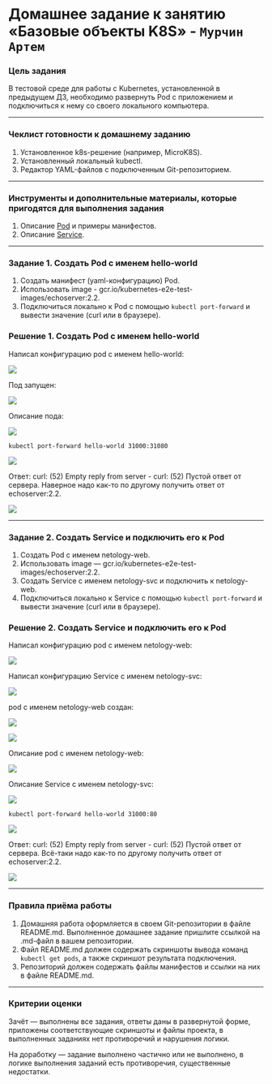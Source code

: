 # Домашнее задание к занятию «Базовые объекты K8S» - `Мурчин Артем`

### Цель задания

В тестовой среде для работы с Kubernetes, установленной в предыдущем ДЗ, необходимо развернуть Pod с приложением и подключиться к нему со своего локального компьютера. 

------

### Чеклист готовности к домашнему заданию

1. Установленное k8s-решение (например, MicroK8S).
2. Установленный локальный kubectl.
3. Редактор YAML-файлов с подключенным Git-репозиторием.

------

### Инструменты и дополнительные материалы, которые пригодятся для выполнения задания

1. Описание [Pod](https://kubernetes.io/docs/concepts/workloads/pods/) и примеры манифестов.
2. Описание [Service](https://kubernetes.io/docs/concepts/services-networking/service/).

------

### Задание 1. Создать Pod с именем hello-world

1. Создать манифест (yaml-конфигурацию) Pod.
2. Использовать image - gcr.io/kubernetes-e2e-test-images/echoserver:2.2.
3. Подключиться локально к Pod с помощью `kubectl port-forward` и вывести значение (curl или в браузере).

### Решение 1. Создать Pod с именем hello-world

Написал конфигурацию pod с именем hello-world:

![](https://github.com/artmur1/22-02-kuber-base/blob/main/img/22-02-01-01.png)

Под запущен:

![](https://github.com/artmur1/22-02-kuber-base/blob/main/img/22-02-01-02.png)

Описание пода:

![](https://github.com/artmur1/22-02-kuber-base/blob/main/img/22-02-01-03.png)

    kubectl port-forward hello-world 31000:31080

![](https://github.com/artmur1/22-02-kuber-base/blob/main/img/22-02-01-04.png)

Ответ: curl: (52) Empty reply from server - curl: (52) Пустой ответ от сервера. Наверное надо как-то по другому получить ответ от echoserver:2.2.

![](https://github.com/artmur1/22-02-kuber-base/blob/main/img/22-02-01-05.png)

------

### Задание 2. Создать Service и подключить его к Pod

1. Создать Pod с именем netology-web.
2. Использовать image — gcr.io/kubernetes-e2e-test-images/echoserver:2.2.
3. Создать Service с именем netology-svc и подключить к netology-web.
4. Подключиться локально к Service с помощью `kubectl port-forward` и вывести значение (curl или в браузере).

### Решение 2. Создать Service и подключить его к Pod

Написал конфигурацию pod с именем netology-web:

![](https://github.com/artmur1/22-02-kuber-base/blob/main/img/22-02-02-01.png)

Написал конфигурацию Service с именем netology-svc:

![](https://github.com/artmur1/22-02-kuber-base/blob/main/img/22-02-02-02.png)

pod с именем netology-web создан:

![](https://github.com/artmur1/22-02-kuber-base/blob/main/img/22-02-02-03.png)

![](https://github.com/artmur1/22-02-kuber-base/blob/main/img/22-02-02-04.png)

Описание pod с именем netology-web:

![](https://github.com/artmur1/22-02-kuber-base/blob/main/img/22-02-02-05.png)

Описание Service с именем netology-svc:

![](https://github.com/artmur1/22-02-kuber-base/blob/main/img/22-02-02-06.png)

    kubectl port-forward hello-world 31000:80

![](https://github.com/artmur1/22-02-kuber-base/blob/main/img/22-02-02-07.png)

Ответ: curl: (52) Empty reply from server - curl: (52) Пустой ответ от сервера. Всё-таки надо как-то по другому получить ответ от echoserver:2.2.

![](https://github.com/artmur1/22-02-kuber-base/blob/main/img/22-02-02-08.png)

------

### Правила приёма работы

1. Домашняя работа оформляется в своем Git-репозитории в файле README.md. Выполненное домашнее задание пришлите ссылкой на .md-файл в вашем репозитории.
2. Файл README.md должен содержать скриншоты вывода команд `kubectl get pods`, а также скриншот результата подключения.
3. Репозиторий должен содержать файлы манифестов и ссылки на них в файле README.md.

------

### Критерии оценки
Зачёт — выполнены все задания, ответы даны в развернутой форме, приложены соответствующие скриншоты и файлы проекта, в выполненных заданиях нет противоречий и нарушения логики.

На доработку — задание выполнено частично или не выполнено, в логике выполнения заданий есть противоречия, существенные недостатки.
